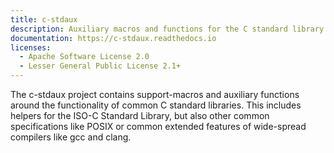 ```yaml
---
title: c-stdaux
description: Auxiliary macros and functions for the C standard library
documentation: https://c-stdaux.readthedocs.io
licenses:
  - Apache Software License 2.0
  - Lesser General Public License 2.1+
---
```

The c-stdaux project contains support-macros and auxiliary functions around the
functionality of common C standard libraries. This includes helpers for the
ISO-C Standard Library, but also other common specifications like POSIX or
common extended features of wide-spread compilers like gcc and clang.
